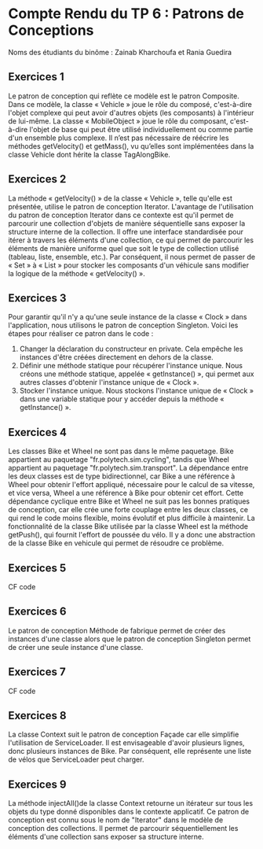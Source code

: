 # Compte Rendu du TP 6 : Patrons de Conceptions

Noms des étudiants du binôme : Zainab Kharchoufa et Rania Guedira

## Exercices 1

Le patron de conception qui reflète ce modèle est le patron Composite. Dans ce modèle, la classe « Vehicle » joue le rôle du composé, c'est-à-dire l'objet complexe qui peut avoir d'autres objets (les composants) à l'intérieur de lui-même. La classe « MobileObject » joue le rôle du composant, c'est-à-dire l'objet de base qui peut être utilisé individuellement ou comme partie d'un ensemble plus complexe. Il n’est pas nécessaire de réécrire les méthodes getVelocity() et getMass(), vu qu’elles sont implémentées dans la classe Vehicle dont hérite la classe TagAlongBike.

## Exercices 2

La méthode « getVelocity() » de la classe « Vehicle », telle qu'elle est présentée, utilise le patron de conception Iterator. L'avantage de l'utilisation du patron de conception Iterator dans ce contexte est qu'il permet de parcourir une collection d'objets de manière séquentielle sans exposer la structure interne de la collection. Il offre une interface standardisée pour itérer à travers les éléments d'une collection, ce qui permet de parcourir les éléments de manière uniforme quel que soit le type de collection utilisé (tableau, liste, ensemble, etc.). Par conséquent, il nous permet de passer de « Set » à « List » pour stocker les composants d'un véhicule sans modifier la logique de la méthode « getVelocity() ».

## Exercices 3

Pour garantir qu'il n'y a qu'une seule instance de la classe « Clock » dans l'application, nous utilisons le patron de conception Singleton. Voici les étapes pour réaliser ce patron dans le code :

1. Changer la déclaration du constructeur en private. Cela empêche les instances d'être créées directement en dehors de la classe.
2. Définir une méthode statique pour récupérer l'instance unique. Nous créons une méthode statique, appelée « getInstance() », qui permet aux autres classes d'obtenir l'instance unique de « Clock ».
3. Stocker l'instance unique. Nous stockons l'instance unique de « Clock » dans une variable statique pour y accéder depuis la méthode « getInstance() ».

## Exercices 4

Les classes Bike et Wheel ne sont pas dans le même paquetage. Bike appartient au paquetage "fr.polytech.sim.cycling", tandis que Wheel appartient au paquetage "fr.polytech.sim.transport". La dépendance entre les deux classes est de type bidirectionnel, car Bike a une référence à Wheel pour obtenir l'effort appliqué, nécessaire pour le calcul de sa vitesse, et vice versa, Wheel a une référence à Bike pour obtenir cet effort. Cette dépendance cyclique entre Bike et Wheel ne suit pas les bonnes pratiques de conception, car elle crée une forte couplage entre les deux classes, ce qui rend le code moins flexible, moins évolutif et plus difficile à maintenir. La fonctionnalité de la classe Bike utilisée par la classe Wheel est la méthode getPush(), qui fournit l'effort de poussée du vélo. Il y a donc une abstraction de la classe Bike en vehicule qui permet de résoudre ce problème.

## Exercices 5

CF code

## Exercices 6

Le patron de conception Méthode de fabrique permet de créer des instances d'une classe alors que le patron de conception Singleton permet de créer une seule instance d'une classe.

## Exercices 7

CF code

## Exercices 8

La classe Context suit le patron de conception Façade car elle simplifie l'utilisation de ServiceLoader. Il est envisageable d'avoir plusieurs lignes, donc plusieurs instances de Bike. Par conséquent, elle représente une liste de vélos que ServiceLoader peut charger.

## Exercices 9

La méthode injectAll()de la classe Context retourne un itérateur sur tous les objets du type donné disponibles dans le contexte applicatif. Ce patron de conception est connu sous le nom de "Iterator" dans le modèle de conception des collections. Il permet de parcourir séquentiellement les éléments d'une collection sans exposer sa structure interne.
